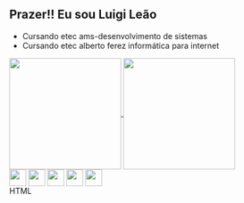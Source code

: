 ## Prazer!! Eu sou Luigi Leão
<!-- 
USADO PARA CONFIGURAR A MAIOR PARTE DO README
https://github.com/anuraghazra/github-readme-stats/blob/master/readme.md#deploy-on-your-own-vercel-instance 
!-->

<!--SOBRE MIM!-->
  <div>
    <ul>
      <li>Cursando etec ams-desenvolvimento de sistemas</li>
      <li>Cursando etec alberto ferez informática para internet</li>
    </ul>
  </div>

<!--HARD SKILLS!-->
  <div>
  <a href="https://github.com/luigi-Leao/github-readme-stats">
    <img height=200 align="center" src="https://github-readme-stats.vercel.app/api?username=Luigi-leao&show_icons=true&theme=merko" />
  </a>
  <a href="https://github.com/Luigi-leao/convoychat">
    <img height=200 align="center" src="https://github-readme-stats.vercel.app/api/top-langs?username=Luigi-leao&layout=compact&langs_count=8&card_width=320&show_icons=true&theme=merko" />
  </a>
  </div>

  
  <div>
    <img align="center" alt="" height="30" src="https://img.shields.io/badge/HTML5-E34F26?style=for-the-badge&logo=html5&logoColor=white">
    <img align="center" alt="" height="30" src="https://img.shields.io/badge/CSS-239120?&style=for-the-badge&logo=css3&logoColor=white">
    <img align="center" alt="" height="30" src="https://img.shields.io/badge/Python-14354C?style=for-the-badge&logo=python&logoColor=white">
    <img align="center" alt="" height="30" src="https://img.shields.io/badge/PHP-777BB4?style=for-the-badge&logo=php&logoColor=white">
    <img align="center" alt="" height="30" src="https://img.shields.io/badge/Bootstrap-563D7C?style=for-the-badge&logo=bootstrap&logoColor=white">
    <div style="max-length='10px'; font-family='semibold'; color='orange' ">HTML</div>
  </div>
